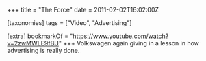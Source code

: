 +++
title = "The Force"
date = 2011-02-02T16:02:00Z

[taxonomies]
tags = ["Video", "Advertising"]

[extra]
bookmarkOf = "https://www.youtube.com/watch?v=2zwMWLE9fBU"
+++
Volkswagen again giving in a lesson in how advertising is really done.
